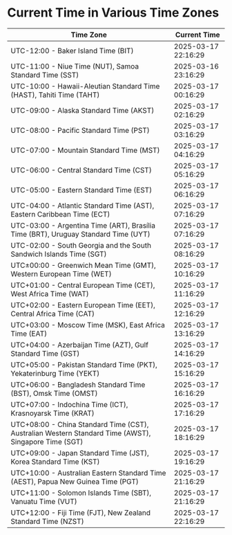 # Current Time in Various Time Zones

| Time Zone | Current Time |
|-----------|--------------|
| UTC-12:00 - Baker Island Time (BIT) | 2025-03-17 22:16:29 |
| UTC-11:00 - Niue Time (NUT), Samoa Standard Time (SST) | 2025-03-16 23:16:29 |
| UTC-10:00 - Hawaii-Aleutian Standard Time (HAST), Tahiti Time (TAHT) | 2025-03-17 00:16:29 |
| UTC-09:00 - Alaska Standard Time (AKST) | 2025-03-17 02:16:29 |
| UTC-08:00 - Pacific Standard Time (PST) | 2025-03-17 03:16:29 |
| UTC-07:00 - Mountain Standard Time (MST) | 2025-03-17 04:16:29 |
| UTC-06:00 - Central Standard Time (CST) | 2025-03-17 05:16:29 |
| UTC-05:00 - Eastern Standard Time (EST) | 2025-03-17 06:16:29 |
| UTC-04:00 - Atlantic Standard Time (AST), Eastern Caribbean Time (ECT) | 2025-03-17 07:16:29 |
| UTC-03:00 - Argentina Time (ART), Brasília Time (BRT), Uruguay Standard Time (UYT) | 2025-03-17 07:16:29 |
| UTC-02:00 - South Georgia and the South Sandwich Islands Time (SGT) | 2025-03-17 08:16:29 |
| UTC±00:00 - Greenwich Mean Time (GMT), Western European Time (WET) | 2025-03-17 10:16:29 |
| UTC+01:00 - Central European Time (CET), West Africa Time (WAT) | 2025-03-17 11:16:29 |
| UTC+02:00 - Eastern European Time (EET), Central Africa Time (CAT) | 2025-03-17 12:16:29 |
| UTC+03:00 - Moscow Time (MSK), East Africa Time (EAT) | 2025-03-17 13:16:29 |
| UTC+04:00 - Azerbaijan Time (AZT), Gulf Standard Time (GST) | 2025-03-17 14:16:29 |
| UTC+05:00 - Pakistan Standard Time (PKT), Yekaterinburg Time (YEKT) | 2025-03-17 15:16:29 |
| UTC+06:00 - Bangladesh Standard Time (BST), Omsk Time (OMST) | 2025-03-17 16:16:29 |
| UTC+07:00 - Indochina Time (ICT), Krasnoyarsk Time (KRAT) | 2025-03-17 17:16:29 |
| UTC+08:00 - China Standard Time (CST), Australian Western Standard Time (AWST), Singapore Time (SGT) | 2025-03-17 18:16:29 |
| UTC+09:00 - Japan Standard Time (JST), Korea Standard Time (KST) | 2025-03-17 19:16:29 |
| UTC+10:00 - Australian Eastern Standard Time (AEST), Papua New Guinea Time (PGT) | 2025-03-17 21:16:29 |
| UTC+11:00 - Solomon Islands Time (SBT), Vanuatu Time (VUT) | 2025-03-17 21:16:29 |
| UTC+12:00 - Fiji Time (FJT), New Zealand Standard Time (NZST) | 2025-03-17 22:16:29 |
